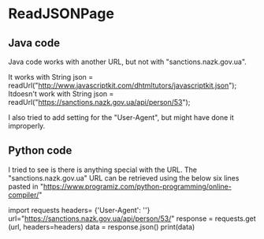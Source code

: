 # ReadJSONPage

## Java code
Java code works with another URL, but not with "sanctions.nazk.gov.ua".

It works with String json = readUrl("http://www.javascriptkit.com/dhtmltutors/javascriptkit.json");
Itdoesn't work with String json = readUrl("https://sanctions.nazk.gov.ua/api/person/53");

I also tried to add setting for the "User-Agent", but might have done it improperly.

## Python code

I tried to see is there is anything special with the URL.
The "sanctions.nazk.gov.ua" URL can be retrieved using the below six lines pasted in "https://www.programiz.com/python-programming/online-compiler/"

import requests
headers= {'User-Agent': ''}
url="https://sanctions.nazk.gov.ua/api/person/53/"
response = requests.get (url, headers=headers)
data = response.json()
print(data)
